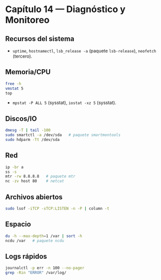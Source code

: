 # Capítulo 14 — Diagnóstico y Monitoreo

## Recursos del sistema
- `uptime`, `hostnamectl`, `lsb_release -a` (paquete `lsb-release`), `neofetch` (tercero).

## Memoria/CPU
```bash
free -h
vmstat 5
top
```
- `mpstat -P ALL 5` (sysstat), `iostat -xz 5` (sysstat).

## Discos/IO
```bash
dmesg -T | tail -100
sudo smartctl -a /dev/sda   # paquete smartmontools
sudo hdparm -Tt /dev/sda
```

## Red
```bash
ip -br a
ss -s
mtr -rw 8.8.8.8   # paquete mtr
nc -zv host 80    # netcat
```

## Archivos abiertos
```bash
sudo lsof -iTCP -sTCP:LISTEN -n -P | column -t
```

## Espacio
```bash
du -h --max-depth=1 /var | sort -h
ncdu /var   # paquete ncdu
```

## Logs rápidos
```bash
journalctl -p err -n 100 --no-pager
grep -Rin "ERROR" /var/log/
```
